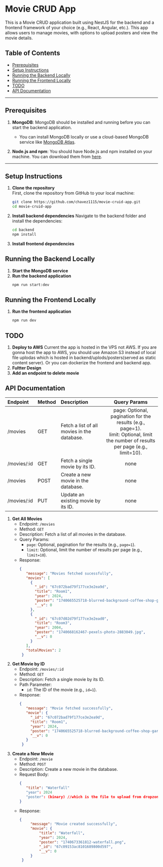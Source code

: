 # Movie CRUD App

This is a Movie CRUD application built using NestJS for the backend and a frontend framework of your choice (e.g., React, Angular, etc.). This app allows users to manage movies, with options to upload posters and view the movie details.

## Table of Contents

- [Prerequisites](#prerequisites)
- [Setup Instructions](#setup-instructions)
- [Running the Backend Locally](#running-the-backend-locally)
- [Running the Frontend Locally](#running-the-frontend-locally)
- [TODO](#todo)
- [API Documentation](#api-documentation)

---

## Prerequisites

1. **MongoDB**: MongoDB should be installed and running before you can start the backend application.
   - You can install MongoDB locally or use a cloud-based MongoDB service like [MongoDB Atlas](https://www.mongodb.com/cloud/atlas).
   
2. **Node.js and npm**: You should have Node.js and npm installed on your machine. You can download them from [here](https://nodejs.org/).

---

## Setup Instructions

1. **Clone the repository**  
   First, clone the repository from GitHub to your local machine:
   ```bash
   git clone https://github.com/chavez1115/movie-cruid-app.git
   cd movie-cruid-app
2. **Install backend dependencies**
   Navigate to the backend folder and install the dependencies:
   ```bash
   cd backend
   npm install
3. **Install frontend dependencies**

## Running the Backend Locally
1. **Start the MongoDB service**
2. **Run the backend application**
   ```bash
   npm run start:dev

## Running the Frontend Locally
1. **Run the frontend application**
   ```bash
   npm run dev

## TODO
1. **Deploy to AWS**
   Current the app is hosted in the VPS not AWS. If you are gonna host the app to AWS, you should use Amazon S3 instead of local file uplodas which is hosted in backend/uplods/posters(served as static content server). Or you can dockerize the frontend and backend app.
2. **Fultter Design**
3. **Add an endpoint to delete movie**

## API Documentation
Endpoint | Method | Description | Query Params
| :--- | :--- | :--- | :---:
/movies  | GET | Fetch a list of all movies in the database. | page: Optional, pagination for the results (e.g., page=1).<br>limit: Optional, limit the number of results per page (e.g., limit=10).
/movies/:id  | GET |  Fetch a single movie by its ID. | none
/movies  | POST | Create a new movie in the database. | none
/movies/:id  | PUT | Update an existing movie by its ID. | none
1. **Get All Movies**
   * Endpoint: `/movies`
   * Method: `GET`
   * Description: Fetch a list of all movies in the database.
   * Query Params:
        - `page`: Optional, pagination for the results (e.g., `page=1`).
        - `limit`: Optional, limit the number of results per page (e.g., `limit=10`).
   * Response:
     ```json
     {
        "message": "Movies fetched sucessfully",
        "movies": [
          {
            "_id": "67c072bad79f177ce3e2ea9d",
            "title": "Room1",
            "year": 2024,
            "poster": "1740665525718-blurred-background-coffee-shop-garden-blur-background-with-bokeh-vintage-filtered-image.jpg",
            "__v": 0
          },
          {
            "_id": "67c07d02d79f177ce3e2ead0",
            "title": "Room3",
            "year": 2004,
            "poster": "1740668162467-pexels-photo-2883049.jpg",
            "__v": 0
          }
        ],
        "totalMovies": 2
      }
2. **Get Movie by ID**
   * Endpoint: `/movies/:id`
   * Method: `GET`
   * Description: Fetch a single movie by its ID.
   * Path Parameter:
        - `id`: The ID of the movie (e.g., `id=1`).
   * Response:
     ```json
     {
        "message": "Movie fetched successfully",
        "movie": {
          "_id": "67c072bad79f177ce3e2ea9d",
          "title": "Room1",
          "year": 2024,
          "poster": "1740665525718-blurred-background-coffee-shop-garden-blur-background-with-bokeh-vintage-filtered-image.jpg",
          "__v": 0
        }
      }
3. **Create a New Movie**
   * Endpoint: `/movie`
   * Method: `POST`
   * Description: Create a new movie in the database.
   * Request Body:
     ```json
     {
        "title": "Waterfall"
        "year": 2024
        "poster": (binary) //which is the file to upload from dropzone
     }
   * Response:
     ```json
     {
          "message": "Movie created successfully",
          "movie": {
              "title": "Waterfall",
              "year": 2024,
              "poster": "1740673361812-waterfall.png",
              "_id": "67c09153ac8101689800d597",
              "__v": 0
          }
      }
